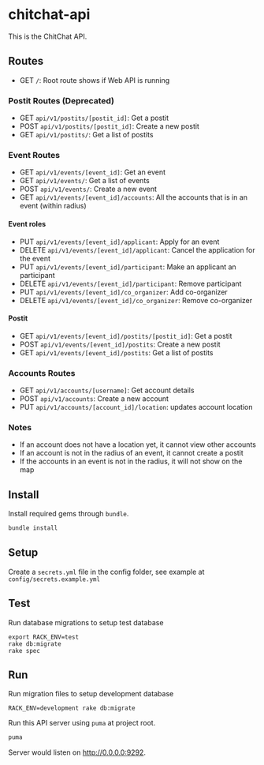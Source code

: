 # chitchat-api

This is the ChitChat API.

## Routes

* GET `/`: Root route shows if Web API is running

### Postit Routes (Deprecated)

* GET `api/v1/postits/[postit_id]`: Get a postit
* POST `api/v1/postits/[postit_id]`: Create a new postit
* GET `api/v1/postits/`: Get a list of postits

### Event Routes

* GET `api/v1/events/[event_id]`: Get an event
* GET `api/v1/events/`: Get a list of events
* POST `api/v1/events/`: Create a new event
* GET `api/v1/events/[event_id]/accounts`: All the accounts that is in an event (within radius)

#### Event roles

* PUT `api/v1/events/[event_id]/applicant`: Apply for an event
* DELETE `api/v1/events/[event_id]/applicant`: Cancel the application for the event
* PUT `api/v1/events/[event_id]/participant`: Make an applicant an participant
* DELETE `api/v1/events/[event_id]/participant`: Remove participant
* PUT `api/v1/events/[event_id]/co_organizer`: Add co-organizer
* DELETE `api/v1/events/[event_id]/co_organizer`: Remove co-organizer

#### Postit

* GET `api/v1/events/[event_id]/postits/[postit_id]`: Get a postit
* POST `api/v1/events/[event_id]/postits`: Create a new postit
* GET `api/v1/events/[event_id]/postits`: Get a list of postits

### Accounts Routes

* GET `api/v1/accounts/[username]`: Get account details
* POST `api/v1/accounts`: Create a new account
* PUT `api/v1/accounts/[account_id]/location`: updates account location

### Notes

* If an account does not have a location yet, it cannot view other accounts
* If an account is not in the radius of an event, it cannot create a postit
* If the accounts in an event is not in the radius, it will not show on the map

## Install

Install required gems through `bundle`.  

```bash
bundle install
```

## Setup

Create a `secrets.yml` file in the config folder, see example at `config/secrets.example.yml`

## Test

Run database migrations to setup test database

```
export RACK_ENV=test
rake db:migrate
rake spec
```

## Run

Run migration files to setup development database

```
RACK_ENV=development rake db:migrate
```

Run this API server using `puma` at project root.

```bash
puma
```

Server would listen on http://0.0.0.0:9292.